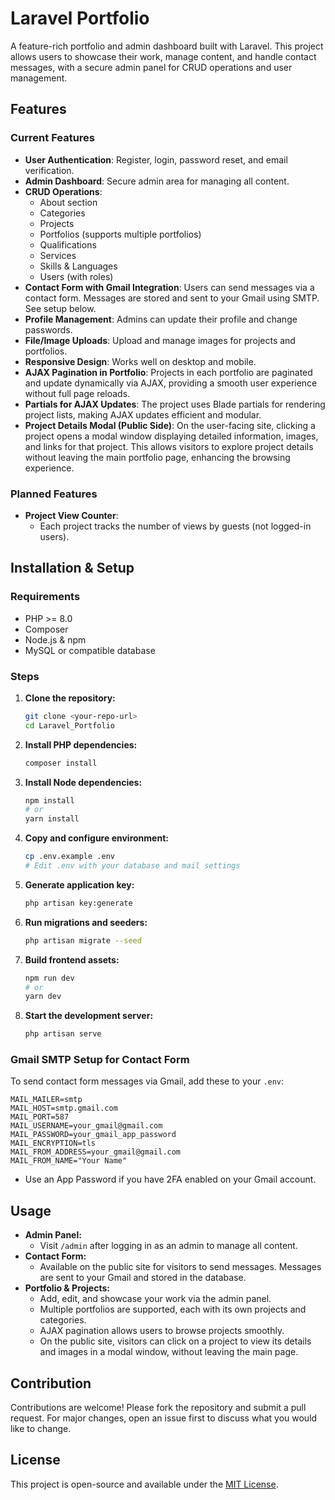 # Laravel Portfolio

A feature-rich portfolio and admin dashboard built with Laravel. This project allows users to showcase their work, manage content, and handle contact messages, with a secure admin panel for CRUD operations and user management.

## Features

### Current Features
- **User Authentication**: Register, login, password reset, and email verification.
- **Admin Dashboard**: Secure admin area for managing all content.
- **CRUD Operations**:
  - About section
  - Categories
  - Projects
  - Portfolios (supports multiple portfolios)
  - Qualifications
  - Services
  - Skills & Languages
  - Users (with roles)
- **Contact Form with Gmail Integration**: Users can send messages via a contact form. Messages are stored and sent to your Gmail using SMTP. See setup below.
- **Profile Management**: Admins can update their profile and change passwords.
- **File/Image Uploads**: Upload and manage images for projects and portfolios.
- **Responsive Design**: Works well on desktop and mobile.
- **AJAX Pagination in Portfolio**: Projects in each portfolio are paginated and update dynamically via AJAX, providing a smooth user experience without full page reloads.
- **Partials for AJAX Updates**: The project uses Blade partials for rendering project lists, making AJAX updates efficient and modular.
- **Project Details Modal (Public Side)**: On the user-facing site, clicking a project opens a modal window displaying detailed information, images, and links for that project. This allows visitors to explore project details without leaving the main portfolio page, enhancing the browsing experience.

### Planned Features
- **Project View Counter**:
  - Each project tracks the number of views by guests (not logged-in users).

## Installation & Setup

### Requirements
- PHP >= 8.0
- Composer
- Node.js & npm
- MySQL or compatible database

### Steps
1. **Clone the repository:**
   ```bash
   git clone <your-repo-url>
   cd Laravel_Portfolio
   ```
2. **Install PHP dependencies:**
   ```bash
   composer install
   ```
3. **Install Node dependencies:**
   ```bash
   npm install
   # or
   yarn install
   ```
4. **Copy and configure environment:**
   ```bash
   cp .env.example .env
   # Edit .env with your database and mail settings
   ```
5. **Generate application key:**
   ```bash
   php artisan key:generate
   ```
6. **Run migrations and seeders:**
   ```bash
   php artisan migrate --seed
   ```
7. **Build frontend assets:**
   ```bash
   npm run dev
   # or
   yarn dev
   ```
8. **Start the development server:**
   ```bash
   php artisan serve
   ```

### Gmail SMTP Setup for Contact Form
To send contact form messages via Gmail, add these to your `.env`:
```
MAIL_MAILER=smtp
MAIL_HOST=smtp.gmail.com
MAIL_PORT=587
MAIL_USERNAME=your_gmail@gmail.com
MAIL_PASSWORD=your_gmail_app_password
MAIL_ENCRYPTION=tls
MAIL_FROM_ADDRESS=your_gmail@gmail.com
MAIL_FROM_NAME="Your Name"
```
- Use an App Password if you have 2FA enabled on your Gmail account.

## Usage

- **Admin Panel:**
  - Visit `/admin` after logging in as an admin to manage all content.
- **Contact Form:**
  - Available on the public site for visitors to send messages. Messages are sent to your Gmail and stored in the database.
- **Portfolio & Projects:**
  - Add, edit, and showcase your work via the admin panel.
  - Multiple portfolios are supported, each with its own projects and categories.
  - AJAX pagination allows users to browse projects smoothly.
  - On the public site, visitors can click on a project to view its details and images in a modal window, without leaving the main page.

## Contribution

Contributions are welcome! Please fork the repository and submit a pull request. For major changes, open an issue first to discuss what you would like to change.

## License

This project is open-source and available under the [MIT License](LICENSE).